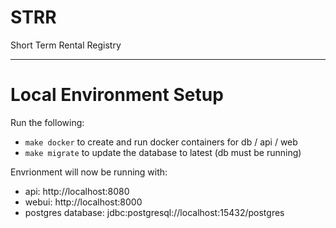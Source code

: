 # STRR
Short Term Rental Registry

---
# Local Environment Setup

Run the following:

- `make docker` to create and run docker containers for db / api / web
- `make migrate` to update the database to latest (db must be running)


Envrionment will now be running with:

- api: http://localhost:8080
- webui: http://localhost:8000
- postgres database: jdbc:postgresql://localhost:15432/postgres
